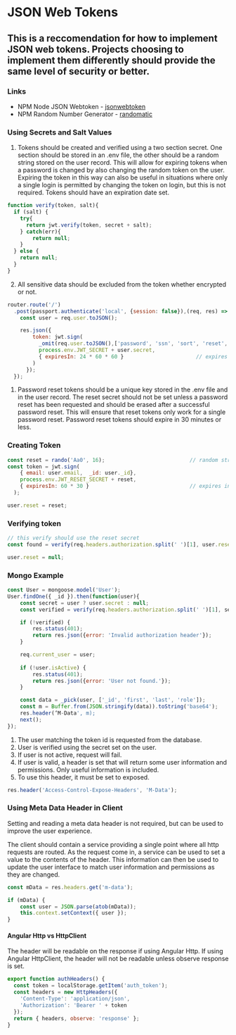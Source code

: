 # JSON Web Tokens

## This is a reccomendation for how to implement JSON web tokens. Projects choosing to implement them differently should provide the same level of security or better.
### Links
* NPM Node JSON Webtoken - [jsonwebtoken](https://www.npmjs.com/package/jsonwebtoken/)
* NPM Random Number Generator - [randomatic](https://www.npmjs.com/package/randomatic)

### Using Secrets and Salt Values
1. Tokens should be created and verified using a two section secret. One section should be stored in an .env file, the other should be a random string stored on the user record. This will allow for expiring tokens when a password is changed by also changing the random token on the user. Expiring the token in this way can also be useful in situations where only a single login is permitted by changing the token on login, but this is not required. Tokens should have an expiration date set.

```js
function verify(token, salt){
  if (salt) {
    try{
      return jwt.verify(token, secret + salt);
    } catch(err){
        return null;
    }
  } else {
    return null;
  }
}
```

2. All sensitive data should be excluded from the token whether encrypted or not.

```js
router.route('/')
  .post(passport.authenticate('local', {session: false}),(req, res) => {
    const user = req.user.toJSON();

    res.json({
        token: jwt.sign(
          _omit(req.user.toJSON(),['password', 'ssn', 'sort', 'reset', 'secret', '__v']), 
          process.env.JWT_SECRET + user.secret,
          { expiresIn: 24 * 60 * 60 }                       // expires in 24 hours
        )
      });
  });
```

1. Password reset tokens should be a unique key stored in the .env file and in the user record. The reset secret should not be set unless a password reset has been requested and should be erased after a successful password reset. This will ensure that reset tokens only work for a single password reset. Password reset tokens should expire in 30 minutes or less.

### Creating Token
```js
const reset = rando('Aa0', 16);                           // random string generation
const token = jwt.sign(
    { email: user.email,  _id: user._id},
    process.env.JWT_RESET_SECRET + reset,
    { expiresIn: 60 * 30 }                                // expires in 30 minutes
  );

user.reset = reset;
```

### Verifying token
```js
// this verify should use the reset secret
const found = verify(req.headers.authorization.split(' ')[1], user.reset); 

user.reset = null;
```

### Mongo Example
```js
const User = mongoose.model('User');
User.findOne({ _id }).then(function(user){
    const secret = user ? user.secret : null;
    const verified = verify(req.headers.authorization.split(' ')[1], secret);

    if (!verified) {
        res.status(401);
        return res.json({error: 'Invalid authorization header'});  
    }

    req.current_user = user;
        
    if (!user.isActive) {
        res.status(401);
        return res.json({error: 'User not found.'});
    }

    const data = _pick(user, ['_id', 'first', 'last', 'role']);
    const m = Buffer.from(JSON.stringify(data)).toString('base64');
    res.header(‘M-Data', m);        
    next();
});
```
1. The user matching the token id is requested from the database.
2. User is verified using the secret set on the user.
3. If user is not active, request will fail.
4. If user is valid, a header is set that will return some user information and permissions. Only useful information is included.
5. To use this header, it must be set to exposed.

```js
res.header('Access-Control-Expose-Headers', 'M-Data');
```

### Using Meta Data Header in Client
Setting and reading a meta data header is not required, but can be used to improve the user experience.

The client should contain a service providing a single point where all http requests are routed. As the request come in, a service can be used to set a value to the contents of the header. This information can then be used to update the user interface to match user information and permissions as they are changed.

```js
const mData = res.headers.get('m-data');

if (mData) {
    const user = JSON.parse(atob(mData));
    this.context.setContext({ user });
}
```

#### Angular Http vs HttpClient
The header will be readable on the response if using Angular Http. If using Angular HttpClient, the header will not be readable unless observe response is set.

```js
export function authHeaders() {
  const token = localStorage.getItem('auth_token');
  const headers = new HttpHeaders({
    'Content-Type': 'application/json',
    'Authorization': 'Bearer ' + token
  });
  return { headers, observe: 'response' };
}
```